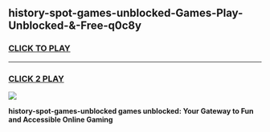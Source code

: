 
## history-spot-games-unblocked-Games-Play-Unblocked-&-Free-q0c8y
<h3>
<a href="https://premium76.site?title=history-spot-games-unblocked&ref=24A">CLICK TO PLAY</a></h3>
<hr>

<h3>
<a href="https://premium76.site?title=history-spot-games-unblocked&ref=24A">CLICK 2 PLAY</a>
  
</h3>

<a href="https://premium76.site?title=history-spot-games-unblocked&ref=24A"><img src="https://clearcache.store/games.png"></a>


**history-spot-games-unblocked games unblocked: Your Gateway to Fun and Accessible Online Gaming**

